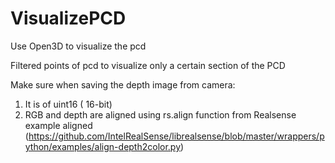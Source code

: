 # VisualizePCD

Use Open3D to visualize the pcd

Filtered points of pcd to visualize only a certain section of the PCD

Make sure when saving the depth image from camera: 
  1. It is of uint16 ( 16-bit)
  2. RGB and depth are aligned using rs.align function from Realsense example aligned (https://github.com/IntelRealSense/librealsense/blob/master/wrappers/python/examples/align-depth2color.py)
